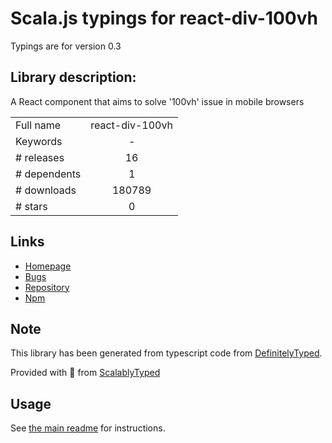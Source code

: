 
# Scala.js typings for react-div-100vh

Typings are for version 0.3

## Library description:
A React component that aims to solve '100vh' issue in mobile browsers

|                    |                 |
| ------------------ | :-------------: |
| Full name          | react-div-100vh |
| Keywords           | - |
| # releases         | 16 |
| # dependents       | 1 |
| # downloads        | 180789 |
| # stars            | 0 |

## Links
- [Homepage](https://github.com/mvasin/react-div-100vh)
- [Bugs](https://github.com/mvasin/react-div-100vh/issues)
- [Repository](https://github.com/mvasin/react-div-100vh)
- [Npm](https://www.npmjs.com/package/react-div-100vh)
    


## Note
This library has been generated from typescript code from [DefinitelyTyped](https://definitelytyped.org).

Provided with :purple_heart: from [ScalablyTyped](https://github.com/oyvindberg/ScalablyTyped)

## Usage
See [the main readme](../../readme.md) for instructions.


